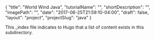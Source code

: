 {
    "title": "World Wind Java",
    "tutorialName": "",
    "shortDescription": "",
    "imagePath": "",
    "date": "2017-06-25T21:59:10-04:00",
    "draft": false,
    "layout": "project",
    "projectSlug": "java"
}

This _index file indicates to Hugo that a list of content exists in this subdirectory.